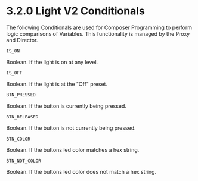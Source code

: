 # 3.2.0 Light V2 Conditionals

The following Conditionals are used for Composer Programming to perform logic comparisons of Variables.  This functionality is managed by the Proxy and Director.

`IS_ON`

Boolean. If the light is on at any level.


`IS_OFF`

Boolean.  If the light is at the "Off" preset.


`BTN_PRESSED`

Boolean. If the button is currently being pressed.	


`BTN_RELEASED`

Boolean.  If the button is not currently being pressed.


`BTN_COLOR`

Boolean. If the buttons led color matches a hex string.


`BTN_NOT_COLOR`

Boolean. If the buttons led color does not match a hex string.